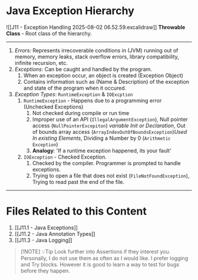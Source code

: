 # Java Exception Hierarchy
![[J11 - Exception Handling 2025-08-02 06.52.59.excalidraw]]
**Throwable Class** - Root class of the hierarchy. 

---
1. *Errors:* Represents irrecoverable conditions in (JVM) running out of memory, memory leaks, stack overflow errors, library compatibility, infinite recursion, etc.
2. *Exceptions*: Can be caught and handled by the program.
	1. When an exception occur, an object is created (Exception Object)
	2. Contains information such as (Name & Description) of the exception and state of the program when it occured.
3. *Exception Types*: `RuntimeException` & `IOExcption`
	1. `RuntimeException` - Happens due to a programming error (Unchecked Exceptions)
		1. Not checked during compile or run time
		2. Improper use of an API (`IllegalArgumentException`), Null pointer access (`NullPointerExcepiton`) _variable Init or Declaration_, Out of bounds array access (`ArrayIndexOutOfBoundsException`)_Used In existing Elements_, Dividing a Number by 0 (`Arithmetic Exception`)
		3. **Analogy**: 'If a runtime exception happened, its your fault'
	2. `IOException` - Checked Exception. 
		1. Checked by the compiler. Programmer is prompted to handle exceptions.
		2. Trying to open a file that does not exist (`FileNotFoundException`), Trying to read past the end of the file.
---
# Files Related to this Content
1. [[J11.1 - Java Exceptions]]
2. [[J11.2 - Java Annotation Types]]
3. [[J11.3 - Java Logging]]



> [!NOTE] 💡Tip 
> Look further into Assertions if they interest you. Personally, I do not use them as often as I would like. I prefer logging and Try blocks. However it is good to learn a way to test for bugs before they happen.


